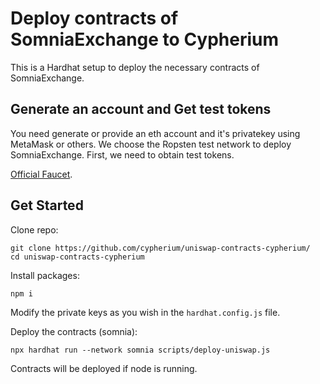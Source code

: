 # Deploy contracts of SomniaExchange to Cypherium

This is a Hardhat setup to deploy the necessary contracts of SomniaExchange.
## Generate an account and Get test tokens

You need generate or provide an eth account and it's privatekey using MetaMask or others. We choose the Ropsten test network to deploy SomniaExchange. First, we need to obtain test tokens.

 [Official Faucet](https://testnet.somnia.network/).

## Get Started

Clone repo:
``` 
git clone https://github.com/cypherium/uniswap-contracts-cypherium/
cd uniswap-contracts-cypherium
```

Install packages:
```
npm i
```

Modify the private keys as you wish in the `hardhat.config.js` file.

Deploy the contracts (somnia):
```
npx hardhat run --network somnia scripts/deploy-uniswap.js
```

Contracts will be deployed if node is running.

